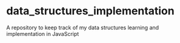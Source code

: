 # data_structures_implementation
A repository to keep track of my data structures learning and implementation in JavaScript
